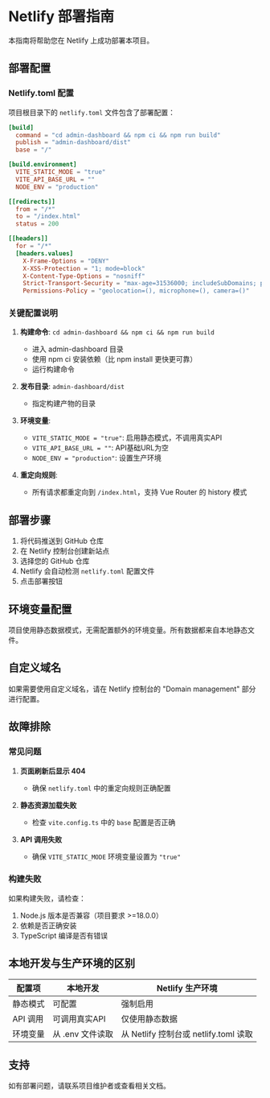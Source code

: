 # Netlify 部署指南

本指南将帮助您在 Netlify 上成功部署本项目。

## 部署配置

### Netlify.toml 配置

项目根目录下的 `netlify.toml` 文件包含了部署配置：

```toml
[build]
  command = "cd admin-dashboard && npm ci && npm run build"
  publish = "admin-dashboard/dist"
  base = "/"

[build.environment]
  VITE_STATIC_MODE = "true"
  VITE_API_BASE_URL = ""
  NODE_ENV = "production"

[[redirects]]
  from = "/*"
  to = "/index.html"
  status = 200

[[headers]]
  for = "/*"
  [headers.values]
    X-Frame-Options = "DENY"
    X-XSS-Protection = "1; mode=block"
    X-Content-Type-Options = "nosniff"
    Strict-Transport-Security = "max-age=31536000; includeSubDomains; preload"
    Permissions-Policy = "geolocation=(), microphone=(), camera=()"
```

### 关键配置说明

1. **构建命令**: `cd admin-dashboard && npm ci && npm run build`
   - 进入 admin-dashboard 目录
   - 使用 npm ci 安装依赖（比 npm install 更快更可靠）
   - 运行构建命令

2. **发布目录**: `admin-dashboard/dist`
   - 指定构建产物的目录

3. **环境变量**:
   - `VITE_STATIC_MODE = "true"`: 启用静态模式，不调用真实API
   - `VITE_API_BASE_URL = ""`: API基础URL为空
   - `NODE_ENV = "production"`: 设置生产环境

4. **重定向规则**:
   - 所有请求都重定向到 `/index.html`，支持 Vue Router 的 history 模式

## 部署步骤

1. 将代码推送到 GitHub 仓库
2. 在 Netlify 控制台创建新站点
3. 选择您的 GitHub 仓库
4. Netlify 会自动检测 `netlify.toml` 配置文件
5. 点击部署按钮

## 环境变量配置

项目使用静态数据模式，无需配置额外的环境变量。所有数据都来自本地静态文件。

## 自定义域名

如果需要使用自定义域名，请在 Netlify 控制台的 "Domain management" 部分进行配置。

## 故障排除

### 常见问题

1. **页面刷新后显示 404**
   - 确保 `netlify.toml` 中的重定向规则正确配置

2. **静态资源加载失败**
   - 检查 `vite.config.ts` 中的 `base` 配置是否正确

3. **API 调用失败**
   - 确保 `VITE_STATIC_MODE` 环境变量设置为 `"true"`

### 构建失败

如果构建失败，请检查：
1. Node.js 版本是否兼容（项目要求 >=18.0.0）
2. 依赖是否正确安装
3. TypeScript 编译是否有错误

## 本地开发与生产环境的区别

| 配置项 | 本地开发 | Netlify 生产环境 |
|--------|----------|------------------|
| 静态模式 | 可配置 | 强制启用 |
| API 调用 | 可调用真实API | 仅使用静态数据 |
| 环境变量 | 从 .env 文件读取 | 从 Netlify 控制台或 netlify.toml 读取 |

## 支持

如有部署问题，请联系项目维护者或查看相关文档。